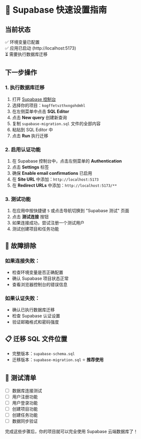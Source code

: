 # 🚀 Supabase 快速设置指南

## 当前状态
✅ 环境变量已配置  
✅ 应用已启动 (http://localhost:5173)  
⏳ 需要执行数据库迁移  

## 下一步操作

### 1. 执行数据库迁移

1. 打开 [Supabase 控制台](https://supabase.com/dashboard/projects)
2. 选择你的项目：`kogffetvzthxngohdmhl`
3. 在左侧菜单中点击 **SQL Editor**
4. 点击 **New query** 创建新查询
5. 复制 `supabase-migration.sql` 文件的全部内容
6. 粘贴到 SQL Editor 中
7. 点击 **Run** 执行迁移

### 2. 启用认证功能

1. 在 Supabase 控制台中，点击左侧菜单的 **Authentication**
2. 点击 **Settings** 标签
3. 确保 **Enable email confirmations** 已启用
4. 在 **Site URL** 中添加：`http://localhost:5173`
5. 在 **Redirect URLs** 中添加：`http://localhost:5173/**`

### 3. 测试功能

1. 在应用中按快捷键 `5` 或点击导航切换到 "Supabase 测试" 页面
2. 点击 **测试连接** 按钮
3. 如果连接成功，尝试注册一个测试用户
4. 测试创建项目和任务功能

## 🔧 故障排除

### 如果连接失败：
- 检查环境变量是否正确配置
- 确认 Supabase 项目状态正常
- 查看浏览器控制台的错误信息

### 如果认证失败：
- 确认已执行数据库迁移
- 检查 Supabase 认证设置
- 验证邮箱格式和密码强度

## 📋 迁移 SQL 文件位置
- 完整版本：`supabase-schema.sql`
- 迁移版本：`supabase-migration.sql` ⭐ **推荐使用**

## 🎯 测试清单
- [ ] 数据库连接测试
- [ ] 用户注册功能
- [ ] 用户登录功能
- [ ] 创建项目功能
- [ ] 创建任务功能
- [ ] 数据同步验证

完成这些步骤后，你的项目就可以完全使用 Supabase 云端数据库了！